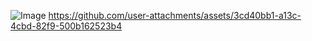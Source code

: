 
![Image](https://github.com/user-attachments/assets/0f49cd09-328a-4bc5-9114-a2b6b5f3e46b)
https://github.com/user-attachments/assets/3cd40bb1-a13c-4cbd-82f9-500b162523b4
